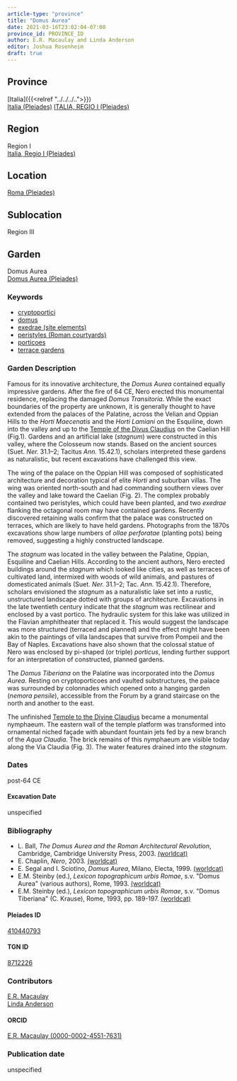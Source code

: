 ```yaml
---
article-type: "province"
title: "Domus Aurea"
date: 2021-03-16T23:02:04-07:00
province_id: PROVINCE_ID
author: E.R. Macaulay and Linda Anderson
editor: Joshua Rosenheim
draft: true
---
```


## Province
[Italia]({{<relref "../../../..">}}) \
[Italia (Pleiades)](https://pleiades.stoa.org/places/1052)
[ITALIA, REGIO I (Pleiades)](https://pleiades.stoa.org/places/441075550)
<!--- Content of Province heading --->

## Region

Region I \
[Italia, Regio I (Pleiades)](https://pleiades.stoa.org/places/441075550)

## Location

[Roma (Pleiades)](https://pleiades.stoa.org/places/423025)

<!-- ### Location Description -->

## Sublocation

Region III <!-- Pleiades link?-->

<!-- ### Sublocation Description -->

## Garden

Domus Aurea \
[Domus Aurea (Pleiades)](https://pleiades.stoa.org/places/410440793)

### Keywords

- [cryptoportici](http://vocab.getty.edu/page/aat/300004295)
- [domus](http://vocab.getty.edu/page/aat/300005506)
- [exedrae (site elements)](http://vocab.getty.edu/page/aat/300081589)
- [peristyles (Roman courtyards)](http://vocab.getty.edu/page/aat/300080971)
- [porticoes](http://vocab.getty.edu/page/aat/300004145)
- [terrace gardens](http://vocab.getty.edu/page/aat/300404778)

### Garden Description

Famous for its innovative architecture, the *Domus Aurea* contained equally impressive gardens. After the fire of 64 CE, Nero erected this monumental residence, replacing the damaged *Domus Transitoria*. While the exact boundaries of the property are unknown, it is generally thought to have extended from the palaces of the Palatine, across the Velian and Oppian Hills to the *Horti Maecenatis* and the *Horti Lamiani* on the Esquiline, down into the valley and up to the [Temple of the Divus Claudius]({{<relref"/temple_claudii_divi.md">}}) on the Caelian Hill (Fig.1). Gardens and an artificial lake (*stagnum*) were constructed in this valley, where the Colosseum now stands. Based on the ancient sources (Suet. *Ner.* 31.1–2; Tacitus *Ann.* 15.42.1), scholars interpreted these gardens as naturalistic, but recent excavations have challenged this view.

The wing of the palace on the Oppian Hill was composed of sophisticated architecture and decoration typical of elite *Horti* and suburban villas. The wing was oriented north-south and had commanding southern views over the valley and lake toward the Caelian (Fig. 2). The complex probably contained two peristyles, which could have been planted, and two *exedrae* flanking the octagonal room may have contained gardens. Recently discovered retaining walls confirm that the palace was constructed on terraces, which are likely to have held gardens. Photographs from the 1870s excavations show large numbers of *ollae perforatae* (planting pots) being removed, suggesting a highly constructed landscape.

The *stagnum* was located in the valley between the Palatine, Oppian, Esquiline and Caelian Hills. According to the ancient authors, Nero erected buildings around the *stagnum* which looked like cities, as well as terraces of cultivated land, intermixed with woods of wild animals, and pastures of domesticated animals (Suet. *Ner.* 31.1–2; Tac. *Ann.* 15.42.1). Therefore, scholars envisioned the *stagnum* as a naturalistic lake set into a rustic, unstructured landscape dotted with groups of architecture. Excavations in the late twentieth century indicate that the *stagnum* was rectilinear and enclosed by a vast portico. The hydraulic system for this lake was utilized in the Flavian amphitheater that replaced it. This would suggest the landscape was more structured (terraced and planned) and the effect might have been akin to the paintings of villa landscapes that survive from Pompeii and the Bay of Naples. Excavations have also shown that the colossal statue of Nero was enclosed by pi-shaped (or triple) *porticus*, lending further support for an interpretation of constructed, planned gardens.

The *Domus Tiberiana* on the Palatine was incorporated into the *Domus Aurea*. Resting on cryptoporticoes and vaulted substructures, the palace was surrounded by colonnades which opened onto a hanging garden (*nemora pensile*), accessible from the Forum by a grand staircase on the north and another to the east.

The unfinished [Temple to the Divine Claudius]({{<relref"/temple_claudii_divi.md">}}) became a monumental nymphaeum. The eastern wall of the temple platform was transformed into ornamental niched façade with abundant fountain jets fed by a new branch of the *Aqua Claudia*. The brick remains of this nymphaeum are visible today along the Via Claudia (Fig. 3). The water features drained into the *stagnum*.

<!--### Figures

{{< figure src="../images/.jpg" alt="Plan of the Domus Aurea, including the stagnum and hanging gardens of the Domus Tiberiana" title="Fig. 1: Plan of the Domus Aurea, including the stagnum and hanging gardens of the Domus Tiberiana (image source)." >}}

{{< figure src="../images/.jpg" alt="Gardens of the Oppian palace" title="Fig. 2: Gardens of the Oppian palace (image source)." >}}

{{< figure src="../images/.jpg" alt="Photograph of Neronian nymphaeum on the Caelian" title="Fig. 3: Photograph of Neronian nymphaeum on the Caelian (image source)." >}}-->

### Dates

post-64 CE

#### Excavation Date

unspecified

### Bibliography

* L. Ball, *The Domus Aurea and the Roman Architectural Revolution*, Cambridge, Cambridge University Press, 2003. [(worldcat)](http://www.worldcat.org/oclc/185994172)
* E. Chaplin, *Nero*, 2003. [(worldcat)](http://www.worldcat.org/oclc/940668435)
* E. Segal and I. Sciotino, *Domus Aurea*, Milano, Electa, 1999. [(worldcat)](http://www.worldcat.org/oclc/1026067959)
* E.M. Steinby (ed.), *Lexicon topographicum urbis Romae*, s.v. "Domus Aurea" (various authors), Rome, 1993. [(worldcat)](http://www.worldcat.org/oclc/1114759113)
* E.M. Steinby (ed.), *Lexicon topographicum urbis Romae*, s.v. "Domus Tiberiana" (C. Krause), Rome, 1993, pp. 189-197. [(worldcat)](http://www.worldcat.org/oclc/1114759113)

#### Pleiades ID

[410440793](https://pleiades.stoa.org/places/410440793)

#### TGN ID

[8712226](http://vocab.getty.edu/page/tgn/8712226)

### Contributors

[E.R. Macaulay](https://emacaulaylewis.com)\
[Linda Anderson](#)<!--Find website-->

#### ORCID

[E.R. Macaulay (0000-0002-4551-7631)](https://orcid.org/0000-0002-4551-7631)
<!--ORCID for Linda Anderson-->

### Publication date

unspecified
